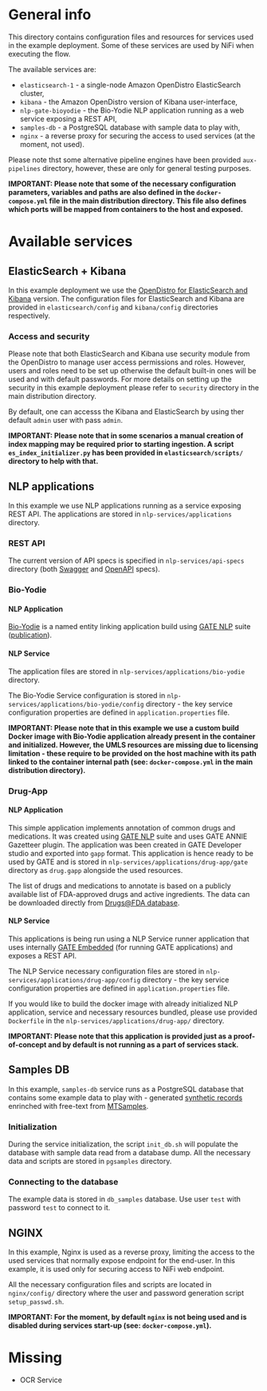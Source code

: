 # General info

This directory contains configuration files and resources for services used in the example deployment. Some of these services are used by NiFi when executing the flow. 

The available services are:
- `elasticsearch-1` - a single-node Amazon OpenDistro ElasticSearch cluster,
- `kibana` - the Amazon OpenDistro version of Kibana user-interface,
- `nlp-gate-bioyodie` - the Bio-Yodie NLP application running as a web service exposing a REST API,
- `samples-db` - a PostgreSQL database with sample data to play with,
- `nginx` - a reverse proxy for securing the access to used services (at the moment, not used).

Please note thst some alternative pipeline engines have been provided `aux-pipelines` directory, however, these are only for general testing purposes.

**IMPORTANT: Please note that some of the necessary configuration parameters, variables and paths are also defined in the `docker-compose.yml` file in the main distribution directory. This file also defines which ports will be mapped from containers to the host and exposed.**


# Available services

## ElasticSearch + Kibana
In this example deployment we use the [OpenDistro for ElasticSearch and Kibana](https://opendistro.github.io/for-elasticsearch/) version. The configuration files for ElasticSearch and Kibana are provided in `elasticsearch/config` and `kibana/config` directories respectively. 

### Access and security

Please note that both ElasticSearch and Kibana use security module from the OpenDistro to manage user access permissions and roles. However, users and roles need to be set up otherwise the default built-in ones will be used and with default passwords. For more details on setting up the security in this example deployment please refer to `security` directory in the main distribution directory.

By default, one can accesss the Kibana and ElasticSearch by using ther default `admin` user with pass `admin`.

**IMPORTANT: Please note that in some scenarios a manual creation of index mapping may be required prior to starting ingestion. A script `es_index_initializer.py` has been provided in `elasticsearch/scripts/` directory to help with that.**


## NLP applications
In this example we use NLP applications running as a service exposing REST API. The applications are stored in `nlp-services/applications` directory.

### REST API
The current version of API specs is specified in `nlp-services/api-specs` directory (both [Swagger](https://swagger.io/) and [OpenAPI](https://www.openapis.org/) specs).


### Bio-Yodie

#### NLP Application
[Bio-Yodie](https://github.com/GateNLP/Bio-YODIE) is a named entity linking application build using [GATE NLP](https://gate.ac.uk/) suite ([publication](https://arxiv.org/abs/1811.04860)).

#### NLP Service
The application files are stored in `nlp-services/applications/bio-yodie` directory.

The Bio-Yodie Service configuration is stored in `nlp-services/applications/bio-yodie/config` directory - the key service configuration properties are defined in `application.properties` file.

**IMPORTANT: Please note that in this example we use a custom build Docker image with Bio-Yodie application already present in the container and initialized. However, the UMLS resources are missing due to licensing limitation - these require to be provided on the host machine with its path linked to the container internal path (see: `docker-compose.yml` in the main distribution directory).**


### Drug-App

#### NLP Application
This simple application implements annotation of common drugs and medications. It was created using [GATE NLP](https://gate.ac.uk/sale/tao/splitch13.html) suite and uses GATE ANNIE Gazetteer plugin. The application was been created in GATE Developer studio and exported into `gapp` format. This application is hence ready to be used by GATE and is stored in `nlp-services/applications/drug-app/gate` directory as `drug.gapp` alongside the used resources.

The list of drugs and medications to annotate is based on a publicly available list of FDA-approved drugs and active ingredients. The data can be downloaded directly from [Drugs@FDA database](https://www.fda.gov/drugs/informationondrugs/ucm079750.htm). 

#### NLP Service
This applications is being run using a NLP Service runner application that uses internally [GATE Embedded](https://gate.ac.uk/family/embedded.html) (for running GATE applications) and exposes a REST API.

The NLP Service necessary configuration files are stored in `nlp-services/applications/drug-app/config` directory - the key service configuration properties are defined in `application.properties` file.

If you would like to build the docker image with already initialized NLP application, service and necessary resources bundled, please use provided `Dockerfile` in the `nlp-services/applications/drug-app/` directory.

**IMPORTANT: Please note that this application is provided just as a proof-of-concept and by default is not running as a part of services stack.**



## Samples DB
In this example, `samples-db` service runs as a PostgreSQL database that contains some example data to play with - generated [synthetic records](https://github.com/synthetichealth/synthea) enrinched with free-text from [MTSamples](https://www.mtsamples.com/).

### Initialization
During the service initialization, the script `init_db.sh` will populate the database with sample data read from a database dump. All the necessary data and scripts are stored in `pgsamples` directory.

### Connecting to the database
The example data is stored in `db_samples` database. Use user `test` with password `test` to connect to it.


## NGINX
In this example, Nginx is used as a reverse proxy, limiting the access to the used services that normally expose endpoint for the end-user. In this example, it is used only for securing access to NiFi web endpoint.

All the necessary configuration files and scripts are located in `nginx/config/` directory where the user and password generation script `setup_passwd.sh`. 

**IMPORTANT: For the moment, by default `nginx` is not being used and is disabled during services start-up (see: `docker-compose.yml`).**


# Missing
- OCR Service
